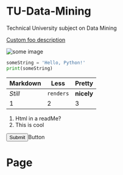 # TU-Data-Mining
Technical University subject on Data Mining

[Custom foo description](#page)


![some image](https://www.python.org/static/opengraph-icon-200x200.png)


```python
someString = 'Hello, Python!'
print(someString)
```
Markdown | Less | Pretty
--- | --- | ---
*Still* | `renders` | **nicely**
1 | 2 | 3

<ol>
  <li>Html in a readMe?</li>
  <li>This is cool</li>
</ol>

<input type="submit">Button</input>


# Page
